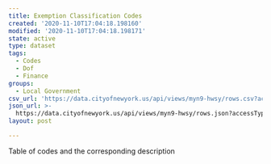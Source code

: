 ```yaml
---
title: Exemption Classification Codes
created: '2020-11-10T17:04:18.198160'
modified: '2020-11-10T17:04:18.198171'
state: active
type: dataset
tags:
  - Codes
  - Dof
  - Finance
groups:
  - Local Government
csv_url: 'https://data.cityofnewyork.us/api/views/myn9-hwsy/rows.csv?accessType=DOWNLOAD'
json_url: >-
  https://data.cityofnewyork.us/api/views/myn9-hwsy/rows.json?accessType=DOWNLOAD
layout: post

---
```

Table of codes and the corresponding description
